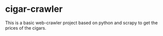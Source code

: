 # cigar-crawler
This is a basic web-crawler project based on python and scrapy to get the prices of the cigars.
